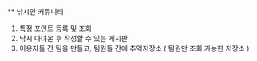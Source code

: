 ** 낚시인 커뮤니티
   1. 특정 포인트 등록 및 조회
   2. 낚시 다녀온 후 작성할 수 있는 게시판
   3. 이용자들 간 팀을 만들고, 팀원들 간에 추억저장소 ( 팀원만 조회 가능한 저장소 )
